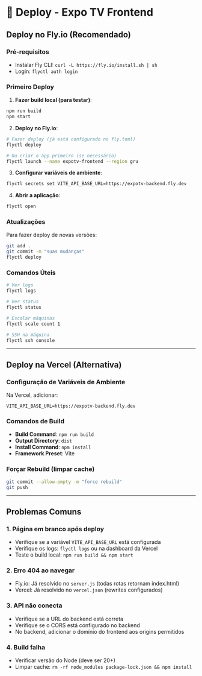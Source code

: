 # 🚀 Deploy - Expo TV Frontend

## Deploy no Fly.io (Recomendado)

### Pré-requisitos
- Instalar Fly CLI: `curl -L https://fly.io/install.sh | sh`
- Login: `flyctl auth login`

### Primeiro Deploy

1. **Fazer build local (para testar)**:
```bash
npm run build
npm start
```

2. **Deploy no Fly.io**:
```bash
# Fazer deploy (já está configurado no fly.toml)
flyctl deploy

# Ou criar o app primeiro (se necessário)
flyctl launch --name expotv-frontend --region gru
```

3. **Configurar variáveis de ambiente**:
```bash
flyctl secrets set VITE_API_BASE_URL=https://expotv-backend.fly.dev
```

4. **Abrir a aplicação**:
```bash
flyctl open
```

### Atualizações

Para fazer deploy de novas versões:
```bash
git add .
git commit -m "suas mudanças"
flyctl deploy
```

### Comandos Úteis

```bash
# Ver logs
flyctl logs

# Ver status
flyctl status

# Escalar máquinas
flyctl scale count 1

# SSH na máquina
flyctl ssh console
```

---

## Deploy na Vercel (Alternativa)

### Configuração de Variáveis de Ambiente

Na Vercel, adicionar:
```
VITE_API_BASE_URL=https://expotv-backend.fly.dev
```

### Comandos de Build
- **Build Command**: `npm run build`
- **Output Directory**: `dist`
- **Install Command**: `npm install`
- **Framework Preset**: Vite

### Forçar Rebuild (limpar cache)
```bash
git commit --allow-empty -m "force rebuild"
git push
```

---

## Problemas Comuns

### 1. Página em branco após deploy
- Verifique se a variável `VITE_API_BASE_URL` está configurada
- Verifique os logs: `flyctl logs` ou na dashboard da Vercel
- Teste o build local: `npm run build && npm start`

### 2. Erro 404 ao navegar
- Fly.io: Já resolvido no `server.js` (todas rotas retornam index.html)
- Vercel: Já resolvido no `vercel.json` (rewrites configurados)

### 3. API não conecta
- Verifique se a URL do backend está correta
- Verifique se o CORS está configurado no backend
- No backend, adicionar o domínio do frontend aos origins permitidos

### 4. Build falha
- Verificar versão do Node (deve ser 20+)
- Limpar cache: `rm -rf node_modules package-lock.json && npm install`
